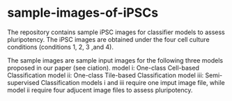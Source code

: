 # sample-images-of-iPSCs
The repository contains sample iPSC images for classifier models to assess pluripotency. The iPSC images are obtained under the four cell culture conditions (conditions 1, 2, 3 ,and 4).

The sample images are sample input images for the following three models proposed in our paper (see ciation).
model i: One-class Cell-based Classification
model ii: One-class Tile-based Classification
model iii: Semi-supervised Classification
models i and iii require one imput image file, while model ii require four adjucent image files to assess pluripotency.
